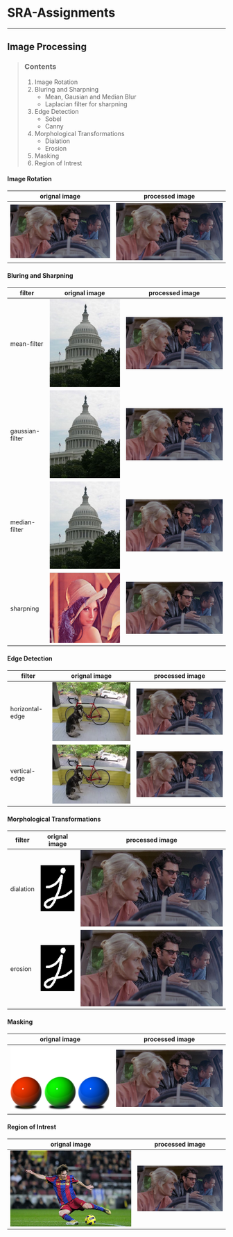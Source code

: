 # SRA-Assignments
***
## Image Processing
> ### Contents
> 1. Image Rotation
> 1. Bluring and Sharpning
>    - Mean, Gausian and Median Blur
>    - Laplacian filter for sharpning
> 1. Edge Detection
>    - Sobel
>    - Canny  
> 1. Morphological Transformations
>    - Dialation
>    - Erosion
> 1. Masking
> 1. Region of Intrest
#### Image Rotation
|orignal image|processed image|
|---|---|
|![orignal image](/img_processing/orignal_assets/rotate.png)|![orignal image](/img_processing/orignal_assets/rotate.png)|
#### Bluring and Sharpning
|filter|orignal image|processed image|
|---|---|---|
|mean-filter|![orignal image](/img_processing/orignal_assets/blur.jpeg)|![orignal image](/img_processing/orignal_assets/rotate.png)|
|gaussian-filter|![orignal image](/img_processing/orignal_assets/blur.jpeg)|![orignal image](/img_processing/orignal_assets/rotate.png)|
|median-filter|![orignal image](/img_processing/orignal_assets/blur.jpeg)|![orignal image](/img_processing/orignal_assets/rotate.png)|
|sharpning|![orignal image](/img_processing/orignal_assets/filter.png)|![orignal image](/img_processing/orignal_assets/rotate.png)|
#### Edge Detection
|filter|orignal image|processed image|
|---|---|---|
|horizontal-edge|![orignal image](/img_processing/orignal_assets/edge-detection.png)|![orignal image](/img_processing/orignal_assets/rotate.png)|
|vertical-edge|![orignal image](/img_processing/orignal_assets/edge-detection.png)|![orignal image](/img_processing/orignal_assets/rotate.png)|
#### Morphological Transformations
|filter|orignal image|processed image|
|---|---|---|
|dialation|![orignal image](/img_processing/orignal_assets/morphological.png)|![orignal image](/img_processing/orignal_assets/rotate.png)|
|erosion|![orignal image](/img_processing/orignal_assets/morphological.png)|![orignal image](/img_processing/orignal_assets/rotate.png)|
#### Masking
|orignal image|processed image|
|---|---|
|![orignal image](/img_processing/orignal_assets/mask.jpg)|![orignal image](/img_processing/orignal_assets/rotate.png)|
#### Region of Intrest
|orignal image|processed image|
|---|---|
|![orignal image](/img_processing/orignal_assets/roi.jpg)|![orignal image](/img_processing/orignal_assets/rotate.png)|